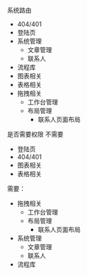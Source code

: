 系统路由
  

- 404/401
- 登陆页
- 系统管理
  - 文章管理
  - 联系人
- 流程库
- 图表相关
- 表格相关
- 拖拽相关
  - 工作台管理
  - 布局管理 
    - 联系人页面布局


是否需要权限
不需要
- 登陆页
- 404/401
- 图表相关
- 表格相关

需要：
  - 拖拽相关
    - 工作台管理
    - 布局管理 
      - 联系人页面布局
  - 系统管理
    - 文章管理
    - 联系人
  - 流程库
  

